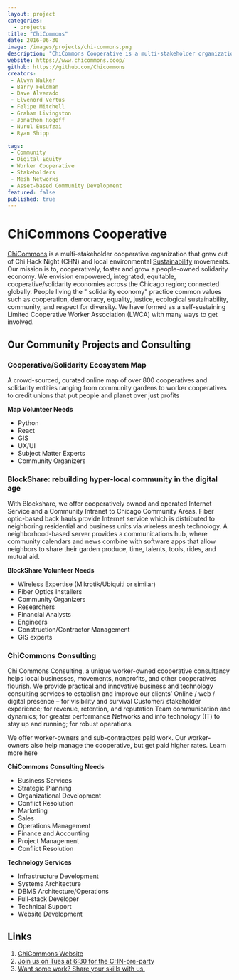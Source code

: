 ```yaml
---
layout: project
categories: 
  - projects
title: "ChiCommons"
date: 2016-06-30
image: /images/projects/chi-commons.png
description: "ChiCommons Cooperative is a multi-stakeholder organization that grew out of ChiHackNight and Sustainability volunteer movements for common good.  We are a worker-owned cooperative that runs community projects to increase economic solidarity and digital equity.  We offer opportunities to get involved as a skills volunteer or co-owner."
website: https://www.chicommons.coop/ 
github: https://github.com/Chicommons
creators: 
 - Alvyn Walker
 - Barry Feldman
 - Dave Alverado
 - Elvenord Vertus
 - Felipe Mitchell
 - Graham Livingston
 - Jonathon Rogoff
 - Nurul Eusufzai
 - Ryan Shipp

tags:
 - Community
 - Digital Equity
 - Worker Cooperative
 - Stakeholders
 - Mesh Networks
 - Asset-based Community Development
featured: false
published: true
---
```


# ChiCommons Cooperative 
[ChiCommons](https://www.chicommons.coop/) is a multi-stakeholder cooperative organization that grew out of Chi Hack Night  (CHN) and local environmental [Sustainability](https://www.ica-usa.org/chicagosustainability.html) movements. Our mission is to, cooperatively, foster and grow a people-owned solidarity economy.  We envision empowered, integrated, equitable, cooperative/solidarity economies across the Chicago region; connected globally. People living the " solidarity economy" practice common values such as cooperation, democracy, equality, justice, ecological sustainability, community, and respect for diversity.  We have formed as a self-sustaining Limited Cooperative Worker Association (LWCA) with many ways to get involved.


## Our Community Projects and Consulting
### Cooperative/Solidarity Ecosystem Map 
A crowd-sourced, curated online map of over 800 cooperatives and solidarity entities ranging from community gardens to worker cooperatives to credit unions that put people and planet over just profits

**Map Volunteer Needs**
- Python
- React
- GIS
- UX/UI
- Subject Matter Experts
- Community Organizers

### BlockShare: rebuilding hyper-local community in the digital age 
With Blockshare, we offer cooperatively owned and operated Internet Service and a Community Intranet to Chicago Community Areas. Fiber optic-based back hauls provide Internet service which is distributed to neighboring residential and business units via wireless mesh technology.  A neighborhood-based server provides a communications hub, where community calendars and news combine with software apps that allow neighbors to share their garden produce, time, talents, tools, rides, and mutual aid.  

**BlockShare Volunteer Needs**
- Wireless Expertise (Mikrotik/Ubiquiti or similar)
- Fiber Optics Installers
- Community Organizers
- Researchers
- Financial Analysts
- Engineers
- Construction/Contractor Management
- GIS experts


### ChiCommons Consulting
Chi Commons Consulting, a unique worker-owned cooperative consultancy helps local businesses, movements, nonprofits, and other cooperatives flourish. We provide practical and innovative business and technology consulting services to establish and improve our clients’
Online / web / digital presence – for visibility and survival 
Customer/ stakeholder experience; for revenue, retention, and reputation
Team communication and dynamics; for greater performance
Networks and info technology (IT) to stay up and running; for robust operations

We offer worker-owners and sub-contractors paid work. Our worker-owners also help manage the cooperative, but get paid higher rates. Learn more here

**ChiCommons Consulting Needs**
- Business Services
- Strategic Planning
- Organizational Development
- Conflict Resolution
- Marketing
- Sales
- Operations Management
- Finance and Accounting
- Project Management
- Conflict Resolution

**Technology Services**
- Infrastructure Development
- Systems Architecture
- DBMS Architecture/Operations
- Full-stack Developer
- Technical Support
- Website Development

## Links
1. [ChiCommons Website](https://www.chicommons.coop/)
2. [Join us on Tues at 6:30 for the CHN-pre-party](http://bit.ly/CHN-pre-party)
3. [Want some work? Share your skills with us.](https://chicommons.coop/skills-survey-2)
